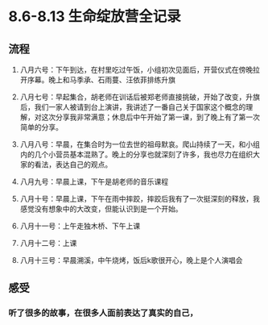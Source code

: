 # 8.6-8.13 生命绽放营全记录

## 流程

1. 八月六号：下午到达，在村里吃过午饭，小组初次见面后，开营仪式在傍晚拉开序幕。晚上和马季承、石雨蔓、汪依菲排练升旗

2. 八月七号：早起集合，胡老师在训话后被郑老师直接挑破，开始了改变，升旗后，我们一家人被请到台上演讲，我讲述了一番自己关于国家这个概念的理解，对这次分享我非常满意；休息后中午开始了第一课，到了晚上有了第一次简单的分享。

3. 八月八号：早晨，在集合时为一位去世的祖母默哀。爬山持续了一天，和小组内的几个小营员基本混熟了。晚上的分享也就深刻了许多，我也尽力在组织大家的看法，表达自己的观点。

4. 八月九号：早晨上课，下午是胡老师的音乐课程

5. 八月十号：早晨上课，下午在雨中摔跤，摔跤后我有了一次挺深刻的释放，我感觉没有想象中的大改变，但能认识到是一个开始。

6. 八月十一号：上午走独木桥、下午上课

7. 八月十二号：上课

8. 八月十三号：早晨溯溪，中午烧烤，饭后k歌很开心，晚上是个人演唱会



## 感受

### 听了很多的故事，在很多人面前表达了真实的自己，
